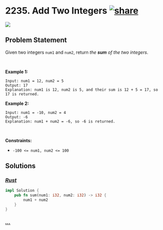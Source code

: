 # 2235. Add Two Integers [![share]](https://leetcode.com/problems/add-two-integers/)

![][easy]

## Problem Statement

Given two integers <code>num1</code> and <code>num2</code>, return <em>the <strong>sum</strong> of the two integers</em>.

<p> </p>
<p><strong class="example">Example 1:</strong></p>

```
Input: num1 = 12, num2 = 5
Output: 17
Explanation: num1 is 12, num2 is 5, and their sum is 12 + 5 = 17, so 17 is returned.
```

<p><strong class="example">Example 2:</strong></p>

```
Input: num1 = -10, num2 = 4
Output: -6
Explanation: num1 + num2 = -6, so -6 is returned.
```

<p> </p>
<p><strong>Constraints:</strong></p>
<ul>
<li><code>-100 &lt;= num1, num2 &lt;= 100</code></li>
</ul>

## Solutions

### [_Rust_](add_two_integers.rs)

```rs [Rust]
impl Solution {
    pub fn sum(num1: i32, num2: i32) -> i32 {
        num1 + num2
    }
}

```

### [_..._]()

```

```

<!----------------------------------{ link }--------------------------------->

[share]: https://graph.org/file/3ea5234dda646b71c574a.png
[easy]: https://img.shields.io/badge/Difficulty-Easy-bright.svg
[medium]: https://img.shields.io/badge/Difficulty-Medium-yellow.svg
[hard]: https://img.shields.io/badge/Difficulty-Hard-red.svg
